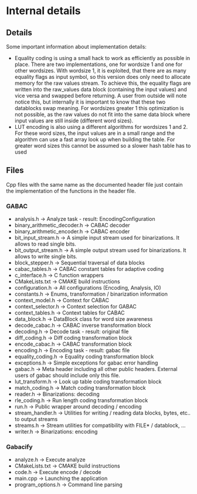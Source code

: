 # Internal details #

## Details ##

Some important information about implementation details:

* Equality coding is using a small hack to work as efficiently as possible in place. There are two implementations, one for wordsize 1 and one for other wordsizes. With wordsize 1, it is exploited, that there are as many equality flags as input symbol, so this version does only need to allocate memory for the raw values stream. To achieve this, the equality flags are written into the raw_values data block (containing the input values) and vice versa and swapped before returning. A user from outside will note notice this, but internally it is important to know that these two datablocks swap meaning. For wordsizes greater 1 this optimization is not possible, as the raw values do not fit into the same data block where input values are still inside (different word sizes).
* LUT encoding is also using a different algorithms for wordsizes 1 and 2. For these word sizes, the input values are in a small range and the algorithm can use a fast array look up when building the table. For greater word sizes this cannot be assumed so a slower hash table has to used

## Files ##

Cpp files with the same name as the documented header file just contain the implementation of the functions in the header file.

### GABAC ###

* analysis.h -> Analyze task - result: EncodingConfiguration
* binary_arithmetic_decoder.h -> CABAC decoder
* binary_arithmetic_encoder.h -> CABAC encoder
* bit_input_stream.h -> A simple input stream used for binarizations. It allows to read single bits.
* bit_output_stream.h -> A simple output stream used for binarizations. It allows to write single bits.
* block_stepper.h -> Sequential traversal of data blocks
* cabac_tables.h -> CABAC constant tables for adaptive coding
* c_interface.h -> C function wrappers
* CMakeLists.txt -> CMAKE build instructions
* configuration.h -> All configurations (Encoding, Analysis, IO)
* constants.h -> Enums, transformation / binarization information
* context_model.h -> Context for CABAC
* context_selector.h -> Context selection for GABAC
* context_tables.h -> Context tables for CABAC
* data_block.h -> DataBlock class for word size awareness
* decode_cabac.h -> CABAC inverse transformation block
* decoding.h -> Decode task - result: original file
* diff_coding.h -> Diff coding transformation block
* encode_cabac.h -> CABAC transformation block
* encoding.h -> Encoding task - result: gabac file
* equality_coding.h -> Equality coding transformation block
* exceptions.h -> Simple exceptions for gabac error handling
* gabac.h -> Meta header including all other public headers. External users of gabac should include only this file.
* lut_transform.h -> Look up table coding transformation block
* match_coding.h -> Match coding transformation block
* reader.h -> Binarizations: decoding
* rle_coding.h -> Run length coding transformation block
* run.h -> Public wrapper around decoding / encoding
* stream_handler.h -> Utilities for writing / reading data blocks, bytes, etc.. to output streams
* streams.h -> Stream utilities for compatibility with FILE* / datablock, ...
* writer.h -> Binarizations: encoding

### Gabacify ###

* analyze.h -> Execute analyze
* CMakeLists.txt -> CMAKE build instructions
* code.h -> Execute encode / decode
* main.cpp -> Launching the application
* program_options.h -> Command line parsing
